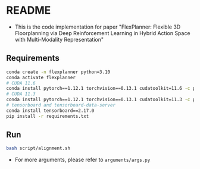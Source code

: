 # README
- This is the code implementation for paper "FlexPlanner: Flexible 3D Floorplanning via Deep Reinforcement Learning in Hybrid Action Space with Multi-Modality Representation"

## Requirements
```bash
conda create -n flexplanner python=3.10
conda activate flexplanner
# CUDA 11.6
conda install pytorch==1.12.1 torchvision==0.13.1 cudatoolkit=11.6 -c pytorch -c conda-forge
# CUDA 11.3
conda install pytorch==1.12.1 torchvision==0.13.1 cudatoolkit=11.3 -c pytorch
# tensorboard and tensorboard-data-server
conda install tensorboard==2.17.0
pip install -r requirements.txt
```

## Run
```bash
bash script/alignment.sh
```
- For more arguments, please refer to `arguments/args.py`